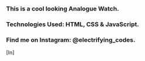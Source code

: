 ### This is a cool looking Analogue Watch.

### Technologies Used: HTML, CSS & JavaScript.

### Find me on Instagram: @electrifying_codes.

[In]